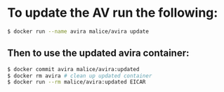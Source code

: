 # To update the AV run the following:

```bash
$ docker run --name avira malice/avira update
```

## Then to use the updated avira container:

```bash
$ docker commit avira malice/avira:updated
$ docker rm avira # clean up updated container
$ docker run --rm malice/avira:updated EICAR
```
